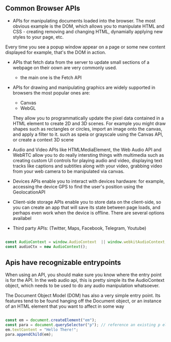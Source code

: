 ## Common Browser APIs

- APIs for manipulating documents loaded into the browser. The most obvious
example is the DOM, which allows you to manipulate HTML and CSS - creating
removing and changing HTML, dynamially applying new styles to your page, etc.

Every time you see a popup window appear on a page or some new content displayed
for example, that's the DOM in action.

- APIs that fetch data from the server to update small sections of a webpage
on their oown are very commonly used.
    - the main one is the Fetch API

- APIs for drawing and manipulating graphics are widely supported in browsers
the most popular ones are:
    - Canvas
    - WebGL

  They allow you to programmatically update the pixel data contained in a HTML
  <canvas> element to create 2D and 3D scenes. For example you might draw shapes
  such as rectangles or circles, import an image onto the canvas, and apply a filter
  to it. such as speia or grayscale using the Canvas API, or create a context 3D scene


- Audio and Video APIs like HTMLMediaElement, the Web Audio API and WebRTC
allow you to do really intersting things with multimedia such as creating
custom UI controls for playing audio and video, displaying text tracks like
captions and subtitles along with your video,  grabbing video from your web
camera to be manipulated via canvas.

- Devices APIs enable you to interact with devices hardware: for example,
accessing the device GPS to find the user's position using the GeolocationAPI

- Client-side storage APIs enable you to store data on the client-side, so you
can create an app that will save its state between page loads, and perhaps
even work when the device is offline. There are several options availabel

- Third party APIs: (Twitter, Maps, Facebook, Telegram, Youtube)


```javascript

const AudioContext = window.AudioContext  || window.webkitAudioContext;
const audioCtx = new AudioContext();

```

## Apis have recognizable entrypoints

When using an API, you should make sure you know where the entry point
is for the API. In the web audio api, this is pretty simple its the AudioContext
object, which needs to be used to do any audio manipulation whatsoever.

The Document Object Model (DOM) has also a very simple entry point.
Its features tend to be found hanging off the Document object, or an
instance of an HTML element that you want to affect in some way


```javascript

const em = document.createElement("em");
const para = document.querySelector("p"); // reference an existing p element
em.textContent = "Hello There!";
para.appendChild(em);

```
